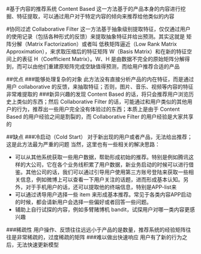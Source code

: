#基于内容的推荐系统 Content Based
这一方法基于的产品本身的内容进行挖掘、特征提取，可以通过用户对于特定内容的倾向来推荐给他类似的内容

#协同过滤 Collaborative Filter
这一方法基于抽象级别提取特征，仅仅通过用户的使用记录（包括各种形式的反馈）来提取抽象特征并给出预测。其实这就是 矩阵分解（Matrix Factorization）或者叫 低秩矩阵逼近（Low Rank Matrix Approximation），来求取压缩后的特征矩阵 W（Basis Matrix）和在新的特征空间上的表征 H（Coefficient Matrix）。W、H 是由数据不完全的原始矩阵分解得到，而可以由他们重建原矩阵完成空缺值得预测，而给用户推荐合适的产品

##优点
###能够处理复杂的对象
此方法没有直接分析产品的内在特征，而是通过用户 collaborative 的反馈，来抽取特征；否则，图片、音乐、视频等内容的特征非常难提取的
###新异兴趣的发现
Content Based 的话，将只会推荐用户浏览历史上类似的东西；然后 Collaborative Filter 的话，可能通过和用户类似的其他用户的行为，推荐出一些用户完全没有体验过的东西；本质上是由于 Content Based 的用户经验之间是割裂的，而 Collaborative Filter 的用户经验是大家共享的

##缺点
###冷启动（Cold Start）
对于新出现的用户或者产品，无法给出推荐；这是此方法最为严重的问题
当然，这里也有一些相关的解决思路：
- 可以从其他系统获取一些用户数据，帮助形成初始的推荐。特别是例如腾讯这样的大公司，它在各个业务线积累了用户数据，新业务启动的时候可以进行借鉴。其他公司的话，我们可以通过引导用户使用第三方账号登陆来获取一些相关信息，例如微博上可以查看一下用户关注的话题，进而形成基本认知。另外，对于手机用户的话，还可以提取他的终端信息，特别是APP-list来
- 可以通过诱导用户选择一些 item 来形成基本推荐。常见于各类内容APP启动的时候，都会请新用户会选择一些偏好或者回答一些问题。
- 辅助上自行试探的内容，例如多臂赌博机 bandit，试探用户对哪一类内容更感兴趣

###稀疏性
用户操作、反馈往往远远小于产品的是数量，推荐系统的经验矩阵往往是非常稀疏的，过度稀疏的矩阵
###难以做出快速响应
用户有了新的行为之后，无法快速更新模型


